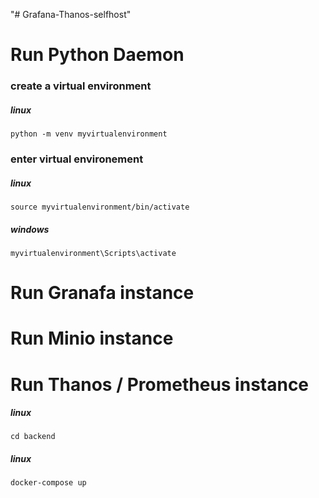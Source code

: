 
"# Grafana-Thanos-selfhost" 

# Run Python Daemon
### create a virtual environment
##### linux
    python -m venv myvirtualenvironment
    
### enter virtual environement
##### linux
    source myvirtualenvironment/bin/activate

##### windows
    myvirtualenvironment\Scripts\activate


# Run Granafa instance

# Run Minio instance

# Run Thanos / Prometheus instance

##### linux
    cd backend

##### linux
    docker-compose up

